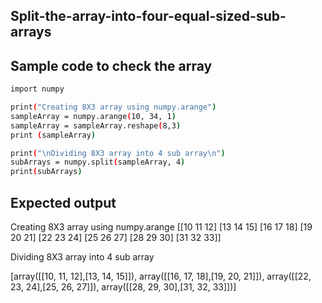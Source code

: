 ## Split-the-array-into-four-equal-sized-sub-arrays
## Sample code to check the array
```sh
import numpy

print("Creating 8X3 array using numpy.arange")
sampleArray = numpy.arange(10, 34, 1)
sampleArray = sampleArray.reshape(8,3)
print (sampleArray)

print("\nDividing 8X3 array into 4 sub array\n")
subArrays = numpy.split(sampleArray, 4) 
print(subArrays)
```
## Expected output
Creating 8X3 array using numpy.arange
[[10 11 12]
 [13 14 15]
 [16 17 18]
 [19 20 21]
 [22 23 24]
 [25 26 27]
 [28 29 30]
 [31 32 33]]

Dividing 8X3 array into 4 sub array

[array([[10, 11, 12],[13, 14, 15]]), 
array([[16, 17, 18],[19, 20, 21]]), 
array([[22, 23, 24],[25, 26, 27]]), 
array([[28, 29, 30],[31, 32, 33]])]
